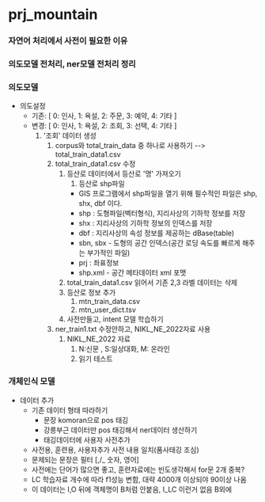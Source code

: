 # prj_mountain
### 자연어 처리에서 사전이 필요한 이유
### 의도모델 전처리, ner모델 전처리 정리

### 의도모델
* 의도설정 
  * 기존: [ 0: 인사, 1: 욕설, 2: 주문, 3: 예약, 4: 기타 ]
  * 변경: [ 0: 인사, 1: 욕설, 2: 조회, 3: 선택, 4: 기타 ]
    1. '조회' 데이터 생성
       1. corpus와 total_train_data 중 하나로 사용하기 --> total_train_data1.csv
       2. total_train_data1.csv 수정
          1. 등산로 데이터에서 등산로 '명' 가져오기
             1. 등산로 shp파일
              * GIS 프로그램에서 shp파일을 열기 위해 필수적인 파일은 shp, shx, dbf 이다.
              * shp : 도형파일(벡터형식), 지리사상의 기하학 정보를 저장
              * shx : 지리사상의 기하학 정보의 인덱스를 저장
              * dbf : 지리사상의 속성 정보를 제공하는 dBase(table)
              * sbn, sbx - 도형의 공간 인덱스(공간 로딩 속도를 빠르게 해주는 부가적인 파일)
              * prj : 좌표정보
              * shp.xml - 공간 메타데이터 xml 포맷
          2. total_train_data1.csv 읽어서 기존 2,3 라벨 데이터는 삭제
          3. 등산로 정보 추가
             1.  mtn_train_data.csv
             2.  mtn_user_dict.tsv
          4. 사전만들고, intent 모델 학습하기
       3. ner_train1.txt 수정안하고, NIKL_NE_2022자료 사용
          1. NIKL_NE_2022 자료
             1. N:신문 , S:일상대화, M: 온라인
             2. 읽기 테스트
### 개체인식 모델
* 데이터 추가
  * 기존 데이터 형태 따라하기
    * 문장 komoran으로 pos 태깅
    * 강릉부근 데이터만 pos 태깅해서 ner데이터 생산하기
    * 태깅데이터에 사용자 사전추가
  * 사전용, 훈련용, 사용자추가 사전 내용 일치(품사태깅 조심)
  * 문제되는 문장은 필터 [,/_ 숫자, 영어]
  * 사전에는 단어가 많으면 좋고, 훈련자료에는 빈도생각해서 for문 2개 중복?
  * LC 학습자료 개수에 따라 f1성능 변함, 대략 4000개 이상되야 90이상 나옴
  * 이 데이터는 I,O 뒤에 객체명이 B처럼 안붙음, I_LC 이런거 없음 B외에

